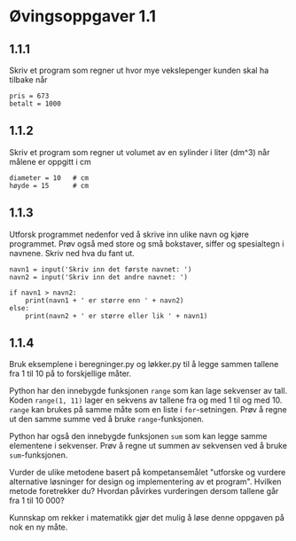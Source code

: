 # Øvingsoppgaver 1.1

## 1.1.1
Skriv et program som regner ut hvor mye vekslepenger kunden skal ha tilbake når
```
pris = 673
betalt = 1000
```

## 1.1.2
Skriv et program som regner ut volumet av en sylinder i liter (dm^3) når målene er oppgitt i cm
```
diameter = 10   # cm
høyde = 15      # cm
```

## 1.1.3
Utforsk programmet nedenfor ved å skrive inn ulike navn og kjøre programmet. Prøv også med store og små bokstaver, siffer og spesialtegn i navnene. Skriv ned hva du fant ut.
```
navn1 = input('Skriv inn det første navnet: ')
navn2 = input('Skriv inn det andre navnet: ')

if navn1 > navn2:
    print(navn1 + ' er større enn ' + navn2)
else:
    print(navn2 + ' er større eller lik ' + navn1)
```

## 1.1.4
Bruk eksemplene i beregninger.py og løkker.py til å legge sammen tallene fra 1 til 10 på to forskjellige måter.

Python har den innebygde funksjonen ``range`` som kan lage sekvenser av tall. Koden ``range(1, 11)`` lager en sekvens av tallene fra og med 1 til og med 10. ``range`` kan brukes på samme måte som en liste i ``for``-setningen. Prøv å regne ut den samme summe ved å bruke ``range``-funksjonen.

Python har også den innebygde funksjonen ``sum`` som kan legge samme elementene i sekvenser. Prøv å regne ut summen av sekvensen ved å bruke ``sum``-funksjonen.

Vurder de ulike metodene basert på kompetansemålet "utforske og vurdere alternative løsninger for design og implementering av et program". Hvilken metode foretrekker du? Hvordan påvirkes vurderingen dersom tallene går fra 1 til 10 000?

Kunnskap om rekker i matematikk gjør det mulig å løse denne oppgaven på nok en ny måte.